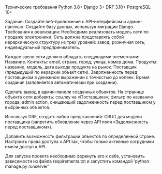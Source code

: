 Технические требования
Python 3.8+
Django 3+
DRF 3.10+
PostgreSQL 10+

Задание:
    Создайте веб-приложение с API-интерфейсом и админ-панелью.
    Создайте базу данных, используя миграции Django.
    Требования к реализации:
        Необходимо реализовать модель сети по продаже электроники.
        Сеть должна представлять собой иерархическую структуру из трех уровней:
            завод;
            розничная сеть;
            индивидуальный предприниматель.

Каждое звено сети должно обладать следующими элементами:
    Название.
    Контакты:
        email,
        страна,
        город,
        улица,
        номер дома.
    Продукты:
        название,
        модель,
        дата выхода продукта на рынок.
    Поставщик (предыдущий по иерархии объект сети).
    Задолженность перед поставщиком в денежном выражении с точностью до копеек.
    Время создания (заполняется автоматически при создании).

Сделать вывод в админ-панели созданных объектов.
На странице объекта сети добавить:
    ссылку на «Поставщика»;
    фильтр по названию города;
    admin action, очищающий задолженность перед поставщиком у выбранных объектов.

Используя DRF, создать набор представлений:
    CRUD для модели поставщика (запретить обновление через API поля «Задолженность перед поставщиком»).

Добавить возможность фильтрации объектов по определенной стране.
Настроить права доступа к API так, чтобы только активные сотрудники имели доступ к API.


Для запуска проекта необходимо форкнуть его к себе, установить зависимости
из файла requirements.txt и запустить командой 'python manage.py runserver'